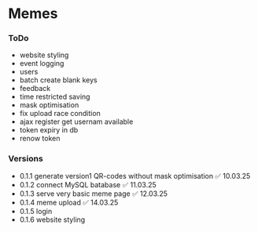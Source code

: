 # Memes

### ToDo
- website styling
- event logging
- users
- batch create blank keys
- feedback
- time restricted saving
- mask optimisation
- fix upload race condition
- ajax register get usernam available
- token expiry in db
- renow token

### Versions
- 0.1.1 generate version1 QR-codes without mask optimisation ✅ 10.03.25
- 0.1.2 connect MySQL batabase ✅ 11.03.25
- 0.1.3 serve very basic meme page ✅ 12.03.25
- 0.1.4 meme upload ✅ 14.03.25
- 0.1.5 login
- 0.1.6 website styling